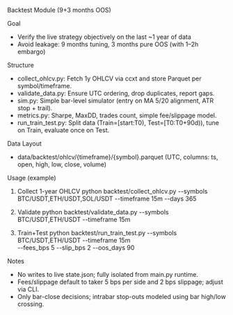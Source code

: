 Backtest Module (9+3 months OOS)

Goal
- Verify the live strategy objectively on the last ~1 year of data
- Avoid leakage: 9 months tuning, 3 months pure OOS (with 1–2h embargo)

Structure
- collect_ohlcv.py: Fetch 1y OHLCV via ccxt and store Parquet per symbol/timeframe.
- validate_data.py: Ensure UTC ordering, drop duplicates, report gaps.
- sim.py: Simple bar-level simulator (entry on MA 5/20 alignment, ATR stop + trail).
- metrics.py: Sharpe, MaxDD, trades count, simple fee/slippage model.
- run_train_test.py: Split data (Train=[start:T0), Test=[T0:T0+90d)), tune on Train, evaluate once on Test.

Data Layout
- data/backtest/ohlcv/{timeframe}/{symbol}.parquet (UTC, columns: ts, open, high, low, close, volume)

Usage (example)
1) Collect 1-year OHLCV
   python backtest/collect_ohlcv.py --symbols BTC/USDT,ETH/USDT,SOL/USDT --timeframe 15m --days 365

2) Validate
   python backtest/validate_data.py --symbols BTC/USDT,ETH/USDT --timeframe 15m

3) Train+Test
   python backtest/run_train_test.py --symbols BTC/USDT,ETH/USDT --timeframe 15m \
     --fees_bps 5 --slip_bps 2 --oos_days 90

Notes
- No writes to live state.json; fully isolated from main.py runtime.
- Fees/slippage default to taker 5 bps per side and 2 bps slippage; adjust via CLI.
- Only bar-close decisions; intrabar stop-outs modeled using bar high/low crossing.

